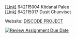 [[Link]](https://github.com/KPX1164) 642115004 Kitdanai Palee <br/>
[[Link]](https://github.com/DeitYzS) 642115017 Dusit Chunviset <br/>

Website: [DISCODE PROJECT](https://midterm-se331.web.app/) <br/>

[![Review Assignment Due Date](https://classroom.github.com/assets/deadline-readme-button-24ddc0f5d75046c5622901739e7c5dd533143b0c8e959d652212380cedb1ea36.svg)](https://classroom.github.com/a/_UXQZ2LF)

